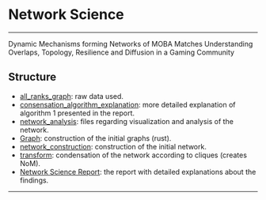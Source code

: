 # Network Science

-------------------

Dynamic Mechanisms forming Networks of MOBA Matches Understanding Overlaps, Topology, Resilience and Diffusion in a Gaming Community

## Structure

- [all_ranks_graph](all_ranks_graph): raw data used.
- [consensation_algorithm_explanation](consensation_algorithm_explanation): more detailed explanation of algorithm 1 presented in the report.
- [network_analysis](network_analysis): files regarding visualization and analysis of the network.
- [Graph](../Data/Readme.md): construction of the initial graphs (rust).
- [network_construction](network_construction): construction of the initial network.
- [transform](network_construction/transform_graph.ipynb): condensation of the network according to cliques (creates NoM).
- [Network Science Report](report/project.pdf): the report with detailed explanations about the findings.

-------------------